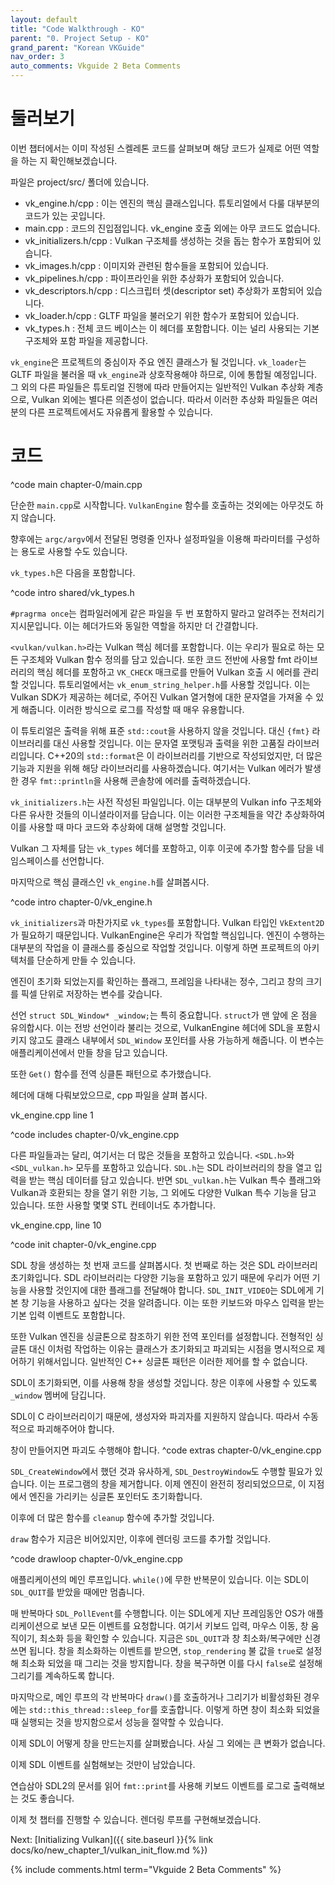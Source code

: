 ```yaml
---
layout: default
title: "Code Walkthrough - KO"
parent: "0. Project Setup - KO"
grand_parent: "Korean VKGuide"
nav_order: 3
auto_comments: Vkguide 2 Beta Comments
---
```


# 둘러보기
이번 챕터에서는 이미 작성된 스켈레톤 코드를 살펴보며 해당 코드가 실제로 어떤 역할을 하는 지 확인해보겠습니다.

파일은 project/src/ 폴더에 있습니다.

- vk_engine.h/cpp : 이는 엔진의 핵심 클래스입니다. 튜토리얼에서 다룰 대부분의 코드가 있는 곳입니다.
- main.cpp : 코드의 진입점입니다. vk_engine 호출 외에는 아무 코드도 없습니다. 
- vk_initializers.h/cpp : Vulkan 구조체를 생성하는 것을 돕는 함수가 포함되어 있습니다.
- vk_images.h/cpp : 이미지와 관련된 함수들을 포함되어 있습니다.
- vk_pipelines.h/cpp : 파이프라인을 위한 추상화가 포함되어 있습니다.
- vk_descriptors.h/cpp : 디스크립터 셋(descriptor set) 추상화가 포함되어 있습니다.
- vk_loader.h/cpp : GLTF 파일을 불러오기 위한 함수가 포함되어 있습니다.
- vk_types.h : 전체 코드 베이스는 이 헤더를 포함합니다. 이는 널리 사용되는 기본 구조체와 포함 파일을 제공합니다.

`vk_engine`은 프로젝트의 중심이자 주요 엔진 클래스가 될 것입니다. `vk_loader`는 GLTF 파일을 불러올 때 `vk_engine`과 상호작용해야 하므로, 이에 통합될 예정입니다. 그 외의 다른 파일들은 튜토리얼 진행에 따라 만들어지는 일반적인 Vulkan 추상화 계층으로, Vulkan 외에는 별다른 의존성이 없습니다. 따라서 이러한 추상화 파일들은 여러분의 다른 프로젝트에서도 자유롭게 활용할 수 있습니다.

# 코드

^code main chapter-0/main.cpp


단순한 `main.cpp`로 시작합니다. `VulkanEngine` 함수를 호출하는 것외에는 아무것도 하지 않습니다.

향후에는 `argc/argv`에서 전달된 명령줄 인자나 설정파일을 이용해 파라미터를 구성하는 용도로 사용할 수도 있습니다.

`vk_types.h`은 다음을 포함합니다.

^code intro shared/vk_types.h

`#pragrma once`는 컴파일러에게 같은 파일을 두 번 포함하지 말라고 알려주는 전처리기 지시문입니다. 이는 헤더가드와 동일한 역할을 하지만 더 간결합니다.

`<vulkan/vulkan.h>`라는 Vulkan 핵심 헤더를 포함합니다. 이는 우리가 필요로 하는 모든 구조체와 Vulkan 함수 정의를 담고 있습니다. 또한 코드 전반에 사용할 fmt 라이브러리의 핵심 헤더를 포함하고 `VK_CHECK` 매크로를 만들어 Vulkan 호출 시 에러를 관리할 것입니다. 튜토리얼에서는 `vk_enum_string_helper.h`를 사용할 것입니다. 이는 Vulkan SDK가 제공하는 헤더로, 주어진 Vulkan 열거형에 대한 문자열을 가져올 수 있게 해줍니다. 이러한 방식으로 로그를 작성할 때 매우 유용합니다.  

이 튜토리얼은 출력을 위해 표준 `std::cout`을 사용하지 않을 것입니다. 대신 `{fmt}` 라이브러리를 대신 사용할 것입니다. 이는 문자열 포맷팅과 출력을 위한 고품질 라이브러리입니다. C++20의 `std::format`은 이 라이브러리를 기반으로 작성되었지만, 더 많은 기능과 지원을 위해 해당 라이브러리를 사용하겠습니다. 여기서는 Vulkan 에러가 발생한 경우 `fmt::println`을 사용해 콘솔창에 에러를 출력하겠습니다.

`vk_initializers.h`는 사전 작성된 파일입니다. 이는 대부분의 Vulkan info 구조체와 다른 유사한 것들의 이니셜라이저를 담습니다. 이는 이러한 구조체들을 약간 추상화하여 이를 사용할 때 마다 코드와 추상화에 대해 설명할 것입니다.

Vulkan 그 자체를 담는 `vk_types` 헤더를 포함하고, 이후 이곳에 추가할 함수를 담을 네임스페이스를 선언합니다.

마지막으로 핵심 클래스인 `vk_engine.h`를 살펴봅시다.

^code intro chapter-0/vk_engine.h 

`vk_initializers`과 마찬가지로 `vk_types`를 포함합니다. Vulkan 타입인 `VkExtent2D`가 필요하기 때문입니다. VulkanEngine은 우리가 작업할 핵심입니다. 엔진이 수행하는 대부분의 작업을 이 클래스를 중심으로 작업할 것입니다. 이렇게 하면 프로젝트의 아키텍처를 단순하게 만들 수 있습니다.

엔진이 초기화 되었는지를 확인하는 플래그, 프레임을 나타내는 정수, 그리고 창의 크기를 픽셀 단위로 저장하는 변수를 갖습니다.

선언 `struct SDL_Window* _window;`는 특히 중요합니다. `struct`가 맨 앞에 온 점을 유의합시다. 이는 전방 선언이라 불리는 것으로, VulkanEngine 헤더에 SDL을 포함시키지 않고도 클래스 내부에서 `SDL_Window` 포인터를 사용 가능하게 해줍니다. 이 변수는 애플리케이션에서 만들 창을 담고 있습니다.

또한 `Get()` 함수를 전역 싱클톤 패턴으로 추가했습니다.

헤더에 대해 다뤄보았으므로, cpp 파일을 살펴 봅시다.

vk_engine.cpp line 1

^code includes chapter-0/vk_engine.cpp

다른 파일들과는 달리, 여기서는 더 많은 것들을 포함하고 있습니다. `<SDL.h>`와 `<SDL_vulkan.h>` 모두를 포함하고 있습니다. `SDL.h`는 SDL 라이브러리의 창을 열고 입력을 받는 핵심 데이터를 담고 있습니다. 반면 `SDL_vulkan.h`는 Vulkan 특수 플래그와 Vulkan과 호환되는 창을 열기 위한 기능, 그 외에도 다양한 Vulkan 특수 기능을 담고 있습니다. 또한 사용할 몇몇 STL 컨테이너도 추가합니다.

vk_engine.cpp, line 10

^code init chapter-0/vk_engine.cpp

SDL 창을 생성하는 첫 번재 코드를 살펴봅시다. 
첫 번째로 하는 것은 SDL 라이브러리 초기화입니다. SDL 라이브러리는 다양한 기능을 포함하고 있기 때문에 우리가 어떤 기능을 사용할 것인지에 대한 플래그를 전달해야 합니다. `SDL_INIT_VIDEO`는 SDL에게 기본 창 기능을 사용하고 싶다는 것을 알려줍니다. 이는 또한 키보드와 마우스 입력을 받는 기본 입력 이벤트도 포함합니다.

또한 Vulkan 엔진을 싱글톤으로 참조하기 위한 전역 포인터를 설정합니다. 전형적인 싱글톤 대신 이처럼 작업하는 이유는 클래스가 초기화되고 파괴되는 시점을 명시적으로 제어하기 위해서입니다. 일반적인 C++ 싱글톤 패턴은 이러한 제어를 할 수 없습니다.

SDL이 초기화되면, 이를 사용해 창을 생성할 것입니다. 창은 이후에 사용할 수 있도록 `_window` 멤버에 담깁니다.

SDL이 C 라이브러리이기 때문에, 생성자와 파괴자를 지원하지 않습니다. 따라서 수동적으로 파괴해주어야 합니다.

창이 만들어지면 파괴도 수행해야 합니다.
^code extras chapter-0/vk_engine.cpp


`SDL_CreateWindow`에서 했던 것과 유사하게, `SDL_DestroyWindow`도 수행할 필요가 있습니다. 이는 프로그램의 창을 제거합니다. 이제 엔진이 완전히 정리되었으므로, 이 지점에서 엔진을 가리키는 싱글톤 포인터도 초기화합니다. 

이후에 더 많은 함수를 `cleanup` 함수에 추가할 것입니다.

`draw` 함수가 지금은 비어있지만, 이후에 렌더링 코드를 추가할 것입니다.

^code drawloop chapter-0/vk_engine.cpp


애플리케이션의 메인 루프입니다. `while()`에 무한 반복문이 있습니다. 이는 SDL이 `SDL_QUIT`를 받았을 때에만 멈춥니다.

매 반복마다 `SDL_PollEvent`를 수행합니다. 이는 SDL에게 지난 프레임동안 OS가 애플리케이션으로 보낸 모든 이벤트를 요청합니다. 여기서 키보드 입력, 마우스 이동, 창 움직이기, 최소화 등을 확인할 수 있습니다. 지금은 `SDL_QUIT`과 창 최소화/복구에만 신경쓰면 됩니다. 창을 최소화하는 이벤트를 받으면, `stop_rendering` 불 값을 `true`로 설정해 최소화 되었을 때 그리는 것을 방지합니다. 창을 복구하면 이를 다시 `false`로 설정해 그리기를 계속하도록 합니다.

마지막으로, 메인 루프의 각 반복마다 `draw()`를 호출하거나 그리기가 비활성화된 경우에는 `std::this_thread::sleep_for`를 호출합니다. 이렇게 하면 창이 최소화 되었을 때 실행되는 것을 방지함으로서 성능을 절약할 수 있습니다.

이제 SDL이 어떻게 창을 만드는지를 살펴봤습니다. 사실 그 외에는 큰 변화가 없습니다.

이제 SDL 이벤트를 실험해보는 것만이 남았습니다.

연습삼아 SDL2의 문서를 읽어 `fmt::print`를 사용해 키보드 이벤트를 로그로 출력해보는 것도 좋습니다.

이제 첫 챕터를 진행할 수 있습니다. 렌더링 루프를 구현해보겠습니다.

Next: [Initializing Vulkan]({{ site.baseurl }}{% link docs/ko/new_chapter_1/vulkan_init_flow.md %})

{% include comments.html term="Vkguide 2 Beta Comments" %}